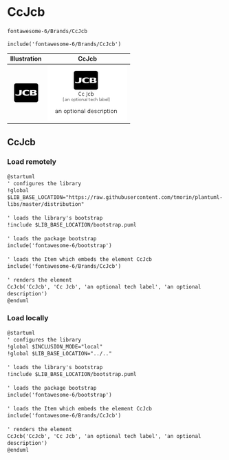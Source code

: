 # CcJcb


```text
fontawesome-6/Brands/CcJcb
```

```text
include('fontawesome-6/Brands/CcJcb')
```



| Illustration | CcJcb |
| :---: | :---: |
| ![illustration for Illustration](../../fontawesome-6/Brands/CcJcb.png) | ![illustration for CcJcb](../../fontawesome-6/Brands/CcJcb.Local.png) |




## CcJcb

### Load remotely
```plantuml
@startuml
' configures the library
!global $LIB_BASE_LOCATION="https://raw.githubusercontent.com/tmorin/plantuml-libs/master/distribution"

' loads the library's bootstrap
!include $LIB_BASE_LOCATION/bootstrap.puml

' loads the package bootstrap
include('fontawesome-6/bootstrap')

' loads the Item which embeds the element CcJcb
include('fontawesome-6/Brands/CcJcb')

' renders the element
CcJcb('CcJcb', 'Cc Jcb', 'an optional tech label', 'an optional description')
@enduml
```

### Load locally
```plantuml
@startuml
' configures the library
!global $INCLUSION_MODE="local"
!global $LIB_BASE_LOCATION="../.."

' loads the library's bootstrap
!include $LIB_BASE_LOCATION/bootstrap.puml

' loads the package bootstrap
include('fontawesome-6/bootstrap')

' loads the Item which embeds the element CcJcb
include('fontawesome-6/Brands/CcJcb')

' renders the element
CcJcb('CcJcb', 'Cc Jcb', 'an optional tech label', 'an optional description')
@enduml
```

